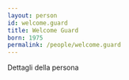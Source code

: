 ```yaml
---
layout: person
id: welcome.guard
title: Welcome Guard
born: 1975
permalink: /people/welcome.guard
---
```


Dettagli della persona 